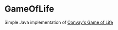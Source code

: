 # GameOfLife
Simple Java implementation of [Convay's Game of Life](https://en.wikipedia.org/wiki/Conway%27s_Game_of_Life)
